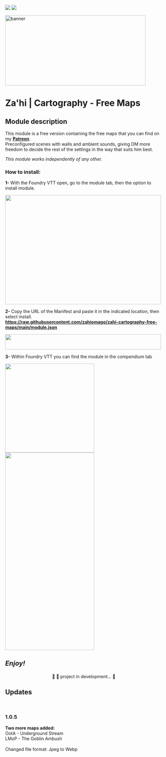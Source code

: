 <img src="https://img.shields.io/static/v1?label=Release&message=1.0.5&color=05CE78&style=flat&logo=Zahi"/>	<img src="https://img.shields.io/static/v1?label=Status&message=InDevelopment&color=7159c1&style=flat&logo=Zahi"/><br>

<p><a href="https://www.patreon.com/zahithemage"><img src="https://i.imgur.com/794OAjt.png" alt="banner" width="450" height="225" /></a></p>

# Za'hi | Cartography - Free Maps

## Module description
This module is a free version containing the free maps that you can find on my <a href="https://www.patreon.com/zahithemage" target="_blank"><strong>Patreon</strong></a>.<br>Preconfigured scenes with walls and ambient sounds, giving DM more freedom to decide the rest of the settings in the way that suits him best.

<i>This module works independently of any other.</i>

<h3>How to install:</h3>
<p><strong>1-</strong> With the Foundry VTT open, go to the module tab, then the option to install module.</p>
<p><img src="https://i.imgur.com/zVxsr8d.png" alt="" width="500" height="350" /></p>
<p><strong>2-</strong> Copy the URL of the Manifest and paste it in the indicated location, then select install.<br><a href="https://raw.githubusercontent.com/zahiomago/zahi-cartography-free-maps/main/module.json" target="_blank"><strong>https://raw.githubusercontent.com/zahiomago/zahi-cartography-free-maps/main/module.json</strong></a></p>
<p><img src="https://i.imgur.com/5Re0tA4.png" alt="" width="500" height="49" /></p>
<p><strong>3-</strong> Within Foundry VTT you can find the module in the compendium tab</p>
<p><img src="https://i.imgur.com/xAzf9c1.png" alt="" width="285" /><br /><img src="https://i.imgur.com/faKgp0t.png" alt="" width="285" height="633" /></p>
<h2><p><i><strong>Enjoy!</strong></i></p></h2>

<p align="center">
	🚧 🚀 project in development...  🚧
</p>

<h2>Updates</h2>
<br><h3>1.0.5</h3>
<strong>Two more maps added:</strong>
<br>OotA - Underground Stream
<br>LMoP - The Goblin Ambush
<br>
<br>Changed file format: Jpeg to Webp
